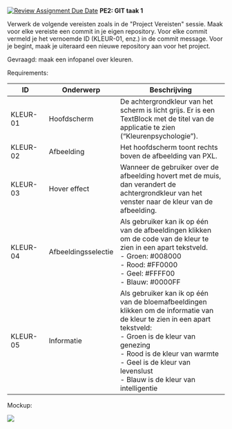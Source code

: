 [![Review Assignment Due Date](https://classroom.github.com/assets/deadline-readme-button-22041afd0340ce965d47ae6ef1cefeee28c7c493a6346c4f15d667ab976d596c.svg)](https://classroom.github.com/a/y_SPBE3i)
**PE2: GIT taak 1**

Verwerk de volgende vereisten zoals in de "Project Vereisten" sessie.
Maak voor elke vereiste een commit in je eigen repository. Voor elke commit vermeld je het vernoemde ID (KLEUR-01, enz.) in de commit message.
Voor je begint, maak je uiteraard een nieuwe repository aan voor het project.

Gevraagd: maak een infopanel over kleuren.

Requirements:

| &nbsp;&nbsp;&nbsp;&nbsp;&nbsp;&nbsp;ID&nbsp;&nbsp;&nbsp;&nbsp;&nbsp;&nbsp;&nbsp; | Onderwerp | Beschrijving |
|---|---|---|
| KLEUR-01 | Hoofdscherm | De achtergrondkleur van het scherm is licht grijs. Er is een TextBlock met de titel van de applicatie te zien (“Kleurenpsychologie”). |
| KLEUR-02 | Afbeelding | Het hoofdscherm toont rechts boven de afbeelding van PXL. |
| KLEUR-03 | Hover effect | Wanneer de gebruiker over de afbeelding hovert met de muis, dan verandert de achtergrondkleur van het venster naar de kleur van de afbeelding.  |
| KLEUR-04 | Afbeeldingsselectie | Als gebruiker kan ik op één van de afbeeldingen klikken om de code van de kleur te zien in een apart tekstveld.<br/>-	Groen: #008000<br/>-	Rood: #FF0000<br/>-	Geel: #FFFF00<br/>-	Blauw: #0000FF  |
| KLEUR-05 | Informatie | Als gebruiker kan ik op één van de bloemafbeeldingen klikken om de informatie van de kleur te zien in een apart tekstveld:<br/>-	Groen is de kleur van genezing<br/>-	Rood is de kleur van warmte<br/>-	Geel is de kleur van levenslust<br/>-	Blauw is de kleur van intelligentie  |

Mockup:

![](./media/image1.png)
